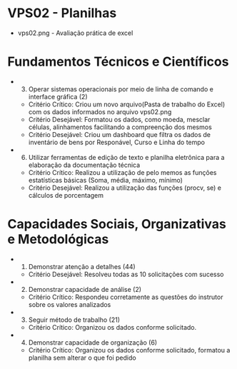 # VPS02 - Planilhas
- vps02.png - Avaliação prática de excel

# Fundamentos Técnicos e Científicos
- 3. Operar sistemas operacionais por meio de linha de comando e interface gráfica (2)
	- Critério Crítico: Criou um novo arquivo(Pasta de trabalho do Excel) com os dados informados no arquivo vps02.png
	- Critério Desejável: Formatou os dados, como moeda, mesclar células, alinhamentos facilitando a compreenção dos mesmos
	- Critério Desejável: Criou um dashboard que filtra os dados de inventário de bens por Responável, Curso e Linha do tempo
- 6. Utilizar ferramentas de edição de texto e planilha eletrônica para a elaboração da documentação técnica
	- Critério Crítico: Realizou a utilização de pelo memos as funções estatísticas básicas (Soma, média, máximo, mínimo)
	- Critério Desejável: Realizou a utilização das funções (procv, se) e cálculos de porcentagem
# Capacidades Sociais, Organizativas e Metodológicas
- 1. Demonstrar atenção a detalhes (44)
	- Critério Desejável: Resolveu todas as 10 solicitações com sucesso
- 2. Demonstrar capacidade de análise (2)
	- Critério Crítico: Respondeu corretamente as questões do instrutor sobre os valores analizados
- 3. Seguir método de trabalho (21)
	- Critério Crítico: Organizou os dados conforme solicitado.
- 4. Demonstrar capacidade de organização (6)
	- Critério Crítico: Organizou os dados conforme solicitado, formatou a planilha sem alterar o que foi pedido
